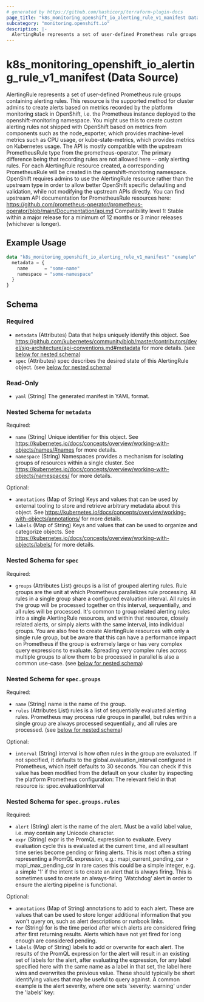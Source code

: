 ```yaml
---
# generated by https://github.com/hashicorp/terraform-plugin-docs
page_title: "k8s_monitoring_openshift_io_alerting_rule_v1_manifest Data Source - terraform-provider-k8s"
subcategory: "monitoring.openshift.io"
description: |-
  AlertingRule represents a set of user-defined Prometheus rule groups containing alerting rules.  This resource is the supported method for cluster admins to create alerts based on metrics recorded by the platform monitoring stack in OpenShift, i.e. the Prometheus instance deployed to the openshift-monitoring namespace.  You might use this to create custom alerting rules not shipped with OpenShift based on metrics from components such as the node_exporter, which provides machine-level metrics such as CPU usage, or kube-state-metrics, which provides metrics on Kubernetes usage.  The API is mostly compatible with the upstream PrometheusRule type from the prometheus-operator.  The primary difference being that recording rules are not allowed here -- only alerting rules.  For each AlertingRule resource created, a corresponding PrometheusRule will be created in the openshift-monitoring namespace.  OpenShift requires admins to use the AlertingRule resource rather than the upstream type in order to allow better OpenShift specific defaulting and validation, while not modifying the upstream APIs directly.  You can find upstream API documentation for PrometheusRule resources here:  https://github.com/prometheus-operator/prometheus-operator/blob/main/Documentation/api.md  Compatibility level 1: Stable within a major release for a minimum of 12 months or 3 minor releases (whichever is longer).
---
```


# k8s_monitoring_openshift_io_alerting_rule_v1_manifest (Data Source)

AlertingRule represents a set of user-defined Prometheus rule groups containing alerting rules.  This resource is the supported method for cluster admins to create alerts based on metrics recorded by the platform monitoring stack in OpenShift, i.e. the Prometheus instance deployed to the openshift-monitoring namespace.  You might use this to create custom alerting rules not shipped with OpenShift based on metrics from components such as the node_exporter, which provides machine-level metrics such as CPU usage, or kube-state-metrics, which provides metrics on Kubernetes usage.  The API is mostly compatible with the upstream PrometheusRule type from the prometheus-operator.  The primary difference being that recording rules are not allowed here -- only alerting rules.  For each AlertingRule resource created, a corresponding PrometheusRule will be created in the openshift-monitoring namespace.  OpenShift requires admins to use the AlertingRule resource rather than the upstream type in order to allow better OpenShift specific defaulting and validation, while not modifying the upstream APIs directly.  You can find upstream API documentation for PrometheusRule resources here:  https://github.com/prometheus-operator/prometheus-operator/blob/main/Documentation/api.md  Compatibility level 1: Stable within a major release for a minimum of 12 months or 3 minor releases (whichever is longer).

## Example Usage

```terraform
data "k8s_monitoring_openshift_io_alerting_rule_v1_manifest" "example" {
  metadata = {
    name      = "some-name"
    namespace = "some-namespace"
  }
}
```

<!-- schema generated by tfplugindocs -->
## Schema

### Required

- `metadata` (Attributes) Data that helps uniquely identify this object. See https://github.com/kubernetes/community/blob/master/contributors/devel/sig-architecture/api-conventions.md#metadata for more details. (see [below for nested schema](#nestedatt--metadata))
- `spec` (Attributes) spec describes the desired state of this AlertingRule object. (see [below for nested schema](#nestedatt--spec))

### Read-Only

- `yaml` (String) The generated manifest in YAML format.

<a id="nestedatt--metadata"></a>
### Nested Schema for `metadata`

Required:

- `name` (String) Unique identifier for this object. See https://kubernetes.io/docs/concepts/overview/working-with-objects/names/#names for more details.
- `namespace` (String) Namespaces provides a mechanism for isolating groups of resources within a single cluster. See https://kubernetes.io/docs/concepts/overview/working-with-objects/namespaces/ for more details.

Optional:

- `annotations` (Map of String) Keys and values that can be used by external tooling to store and retrieve arbitrary metadata about this object. See https://kubernetes.io/docs/concepts/overview/working-with-objects/annotations/ for more details.
- `labels` (Map of String) Keys and values that can be used to organize and categorize objects. See https://kubernetes.io/docs/concepts/overview/working-with-objects/labels/ for more details.


<a id="nestedatt--spec"></a>
### Nested Schema for `spec`

Required:

- `groups` (Attributes List) groups is a list of grouped alerting rules.  Rule groups are the unit at which Prometheus parallelizes rule processing.  All rules in a single group share a configured evaluation interval.  All rules in the group will be processed together on this interval, sequentially, and all rules will be processed.  It's common to group related alerting rules into a single AlertingRule resources, and within that resource, closely related alerts, or simply alerts with the same interval, into individual groups.  You are also free to create AlertingRule resources with only a single rule group, but be aware that this can have a performance impact on Prometheus if the group is extremely large or has very complex query expressions to evaluate. Spreading very complex rules across multiple groups to allow them to be processed in parallel is also a common use-case. (see [below for nested schema](#nestedatt--spec--groups))

<a id="nestedatt--spec--groups"></a>
### Nested Schema for `spec.groups`

Required:

- `name` (String) name is the name of the group.
- `rules` (Attributes List) rules is a list of sequentially evaluated alerting rules.  Prometheus may process rule groups in parallel, but rules within a single group are always processed sequentially, and all rules are processed. (see [below for nested schema](#nestedatt--spec--groups--rules))

Optional:

- `interval` (String) interval is how often rules in the group are evaluated.  If not specified, it defaults to the global.evaluation_interval configured in Prometheus, which itself defaults to 30 seconds.  You can check if this value has been modified from the default on your cluster by inspecting the platform Prometheus configuration: The relevant field in that resource is: spec.evaluationInterval

<a id="nestedatt--spec--groups--rules"></a>
### Nested Schema for `spec.groups.rules`

Required:

- `alert` (String) alert is the name of the alert. Must be a valid label value, i.e. may contain any Unicode character.
- `expr` (String) expr is the PromQL expression to evaluate. Every evaluation cycle this is evaluated at the current time, and all resultant time series become pending or firing alerts.  This is most often a string representing a PromQL expression, e.g.: mapi_current_pending_csr > mapi_max_pending_csr In rare cases this could be a simple integer, e.g. a simple '1' if the intent is to create an alert that is always firing.  This is sometimes used to create an always-firing 'Watchdog' alert in order to ensure the alerting pipeline is functional.

Optional:

- `annotations` (Map of String) annotations to add to each alert.  These are values that can be used to store longer additional information that you won't query on, such as alert descriptions or runbook links.
- `for` (String) for is the time period after which alerts are considered firing after first returning results.  Alerts which have not yet fired for long enough are considered pending.
- `labels` (Map of String) labels to add or overwrite for each alert.  The results of the PromQL expression for the alert will result in an existing set of labels for the alert, after evaluating the expression, for any label specified here with the same name as a label in that set, the label here wins and overwrites the previous value.  These should typically be short identifying values that may be useful to query against.  A common example is the alert severity, where one sets 'severity: warning' under the 'labels' key:
